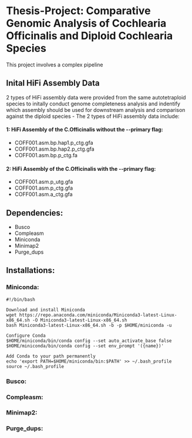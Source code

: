 # Thesis-Project: Comparative Genomic Analysis of Cochlearia Officinalis and Diploid Cochlearia Species

This project involves a complex pipeline


## Inital HiFi Assembly Data
2 types of HiFi assembly data were provided from the same autotetraploid species to initally conduct genome completeness analysis and indentify which assembly should be used for downstream analysis and comparison against the diploid species - The 2 types of HiFi assembly data include:

#### 1: HiFi Assembly of the C.Officinalis without the --primary flag:
* COFF001.asm.bp.hap1.p_ctg.gfa
* COFF001.asm.bp.hap2.p_ctg.gfa 
* COFF001.asm.bp.p_ctg.fa

#### 2: HiFi Assembly of the C.Officinalis with the --primary flag:
* COFF001.asm.p_utg.gfa
* COFF001.asm.p_ctg.gfa
* COFF001.asm.a_ctg.gfa


## Dependencies:
* Busco
* Compleasm
* Miniconda
* Minimap2
* Purge_dups

## Installations:
### Miniconda:

```
#!/bin/bash

Download and install Miniconda
wget https://repo.anaconda.com/miniconda/Miniconda3-latest-Linux-x86_64.sh -O Miniconda3-latest-Linux-x86_64.sh
bash Miniconda3-latest-Linux-x86_64.sh -b -p $HOME/miniconda -u

Configure Conda
$HOME/miniconda/bin/conda config --set auto_activate_base false
$HOME/miniconda/bin/conda config --set env_prompt '({name})'

Add Conda to your path permanently
echo 'export PATH=$HOME/miniconda/bin:$PATH' >> ~/.bash_profile
source ~/.bash_profile

```

### Busco:


### Compleasm:


### Minimap2:


### Purge_dups:
